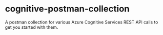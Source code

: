 # cognitive-postman-collection
A postman collection for various Azure Cognitive Services REST API calls to get you started with them.
